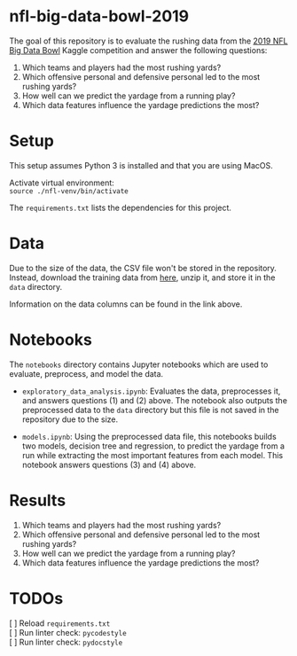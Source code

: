 # nfl-big-data-bowl-2019

The goal of this repository is to evaluate the rushing data from the [2019
NFL Big Data Bowl](https://www.kaggle.com/c/nfl-big-data-bowl-2020/overview) 
Kaggle competition and answer the following questions:

1. Which teams and players had the most rushing yards?
2. Which offensive personal and defensive personal led to the most rushing 
yards?
3. How well can we predict the yardage from a running play?
4. Which data features influence the yardage predictions the most?

# Setup

This setup assumes Python 3 is installed and that you are using MacOS.

Activate virtual environment:  
`source ./nfl-venv/bin/activate`

The `requirements.txt` lists the dependencies for this project.

# Data

Due to the size of the data, the CSV file won't be stored in the repository. 
Instead, download the training data from 
[here](https://www.kaggle.com/c/nfl-big-data-bowl-2020/data), unzip it, 
and store it in the `data` directory.

Information on the data columns can be found in the link above.

# Notebooks

The `notebooks` directory contains Jupyter notebooks which are used to 
evaluate, preprocess, and model the data.

* `exploratory_data_analysis.ipynb`: Evaluates the data, preprocesses it, 
and answers questions (1) and (2) above. The notebook also outputs the 
preprocessed data to the `data` directory but this file is not saved in the 
repository due to the size.

* `models.ipynb`: Using the preprocessed data file, this notebooks builds two 
models, decision tree and regression, to predict the yardage from a run while
extracting the most important features from each model. This notebook answers
questions (3) and (4) above.

# Results

1. Which teams and players had the most rushing yards?
2. Which offensive personal and defensive personal led to the most rushing 
yards?
3. How well can we predict the yardage from a running play?
4. Which data features influence the yardage predictions the most?


# TODOs
[ ] Reload `requirements.txt`  
[ ] Run linter check: `pycodestyle`  
[ ] Run linter check: `pydocstyle`